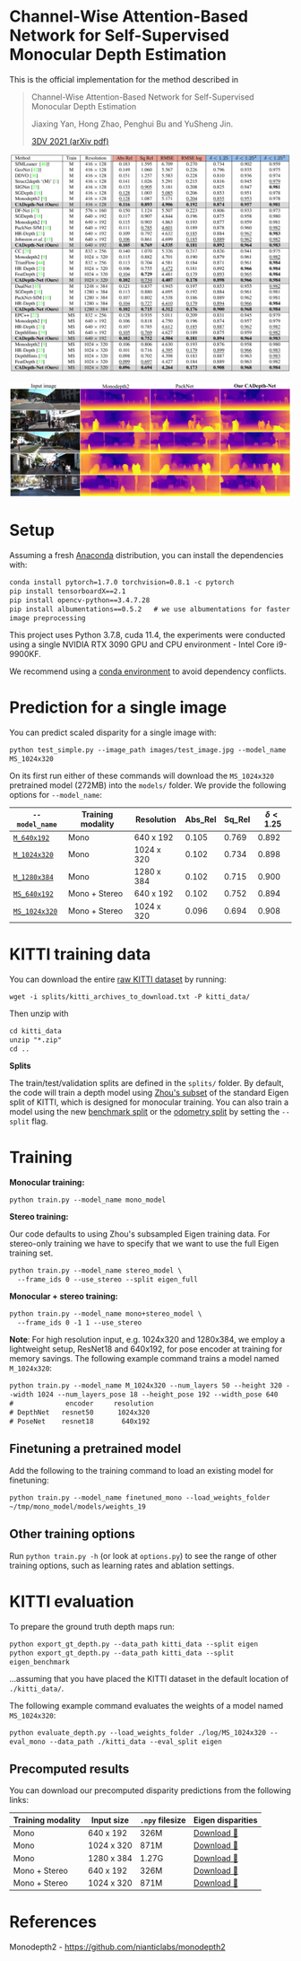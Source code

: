 # Channel-Wise Attention-Based Network for Self-Supervised Monocular Depth Estimation

This is the official implementation for the method described in

> Channel-Wise Attention-Based Network for Self-Supervised Monocular Depth Estimation
>
> Jiaxing Yan, Hong Zhao, Penghui Bu and YuSheng Jin. 
>
> [3DV 2021 (arXiv pdf)](https://arxiv.org/abs/2112.13047)

<img src="./images/Quantitative_result.png" alt="Quantitative_results" style="zoom:50%;" />

![Qualitative_result](./images/Qualitative_result.jpg)

# Setup

Assuming a fresh [Anaconda](https://www.anaconda.com/download/) distribution, you can install the dependencies with:

```shell
conda install pytorch=1.7.0 torchvision=0.8.1 -c pytorch
pip install tensorboardX==2.1
pip install opencv-python==3.4.7.28
pip install albumentations==0.5.2   # we use albumentations for faster image preprocessing
```

This project uses Python 3.7.8, cuda 11.4, the experiments were conducted using a single NVIDIA RTX 3090 GPU and CPU environment - Intel Core i9-9900KF. 

We recommend using a [conda environment](https://conda.io/docs/user-guide/tasks/manage-environments.html) to avoid dependency conflicts.

# Prediction for a single image

You can predict scaled disparity for a single image with:

```shell
python test_simple.py --image_path images/test_image.jpg --model_name MS_1024x320
```

On its first run either of these commands will download the `MS_1024x320` pretrained model (272MB) into the `models/` folder.
We provide the following  options for `--model_name`:

| `--model_name`                                               | Training modality | Resolution | Abs_Rel | Sq_Rel | $\delta<1.25$ |
| ------------------------------------------------------------ | ----------------- | ---------- | ------- | ------ | ------------- |
| [`M_640x192`](https://drive.google.com/file/d/1-Xh_2AUw7fYSJ7Pqq89KdDSZYipv1TJ_/view?usp=sharing) | Mono              | 640 x 192  | 0.105   | 0.769  | 0.892         |
| [`M_1024x320`](https://drive.google.com/file/d/100m6JHvxEcsCmHhZkQw8_wW8KXqiPSfp/view?usp=sharing) | Mono              | 1024 x 320 | 0.102   | 0.734  | 0.898         |
| [`M_1280x384`](https://drive.google.com/file/d/103AxkDKBnwrmizjJma7mUriUrMn94Tyv/view?usp=sharing) | Mono              | 1280 x 384 | 0.102   | 0.715  | 0.900         |
| [`MS_640x192`](https://drive.google.com/file/d/105dwrsDkeZxADsX4KLEv3wrMjzM_I-D_/view?usp=sharing) | Mono + Stereo     | 640 x 192  | 0.102   | 0.752  | 0.894         |
| [`MS_1024x320`](https://drive.google.com/file/d/10ErVRtaQF7x1wlsYqNaqYxZOVhG7-GWM/view?usp=sharing) | Mono + Stereo     | 1024 x 320 | 0.096   | 0.694  | 0.908         |

# KITTI training data

You can download the entire [raw KITTI dataset](http://www.cvlibs.net/datasets/kitti/raw_data.php) by running:

```shell
wget -i splits/kitti_archives_to_download.txt -P kitti_data/
```

Then unzip with

```shell
cd kitti_data
unzip "*.zip"
cd ..
```

**Splits**

The train/test/validation splits are defined in the `splits/` folder.
By default, the code will train a depth model using [Zhou's subset](https://github.com/tinghuiz/SfMLearner) of the standard Eigen split of KITTI, which is designed for monocular training.
You can also train a model using the new [benchmark split](http://www.cvlibs.net/datasets/kitti/eval_depth.php?benchmark=depth_prediction) or the [odometry split](http://www.cvlibs.net/datasets/kitti/eval_odometry.php) by setting the `--split` flag.

# Training

**Monocular training:**

```shell
python train.py --model_name mono_model
```

**Stereo training:**

Our code defaults to using Zhou's subsampled Eigen training data. For stereo-only training we have to specify that we want to use the full Eigen training set.

```shell
python train.py --model_name stereo_model \
  --frame_ids 0 --use_stereo --split eigen_full
```

**Monocular + stereo training:**

```shell
python train.py --model_name mono+stereo_model \
  --frame_ids 0 -1 1 --use_stereo
```

**Note**: For high resolution input, e.g. 1024x320 and 1280x384, we employ a lightweight setup, ResNet18 and 640x192, for pose encoder at training for memory savings. The following example command trains a model named `M_1024x320`:

```shell
python train.py --model_name M_1024x320 --num_layers 50 --height 320 --width 1024 --num_layers_pose 18 --height_pose 192 --width_pose 640
#             encoder     resolution                                     
# DepthNet   resnet50      1024x320
# PoseNet    resnet18       640x192
```

## Finetuning a pretrained model

Add the following to the training command to load an existing model for finetuning:

```shell
python train.py --model_name finetuned_mono --load_weights_folder ~/tmp/mono_model/models/weights_19
```

## Other training options

Run `python train.py -h` (or look at `options.py`) to see the range of other training options, such as learning rates and ablation settings.

# KITTI evaluation

To prepare the ground truth depth maps run:

```shell
python export_gt_depth.py --data_path kitti_data --split eigen
python export_gt_depth.py --data_path kitti_data --split eigen_benchmark
```

...assuming that you have placed the KITTI dataset in the default location of `./kitti_data/`.

The following example command evaluates the weights of a model named `MS_1024x320`:

```shell
python evaluate_depth.py --load_weights_folder ./log/MS_1024x320 --eval_mono --data_path ./kitti_data --eval_split eigen
```

## Precomputed results

You can download our precomputed disparity predictions from the following links:

| Training modality | Input size | `.npy` filesize | Eigen disparities                                            |
| ----------------- | ---------- | --------------- | ------------------------------------------------------------ |
| Mono              | 640 x 192  | 326M            | [Download 🔗](https://drive.google.com/file/d/1-vk6Xl_YLpkJrjVNe6_lK_uFhe5jTE3-/view?usp=sharing) |
| Mono              | 1024 x 320 | 871M            | [Download 🔗](https://drive.google.com/file/d/102Fh2036ZctMnuIBxKwgyl1TQo8W_FSl/view?usp=sharing) |
| Mono              | 1280 x 384 | 1.27G           | [Download 🔗](https://drive.google.com/file/d/103v-8xbLTyTH7GY-cQspSo7U6sWBD7pf/view?usp=sharing) |
| Mono + Stereo     | 640 x 192  | 326M            | [Download 🔗](https://drive.google.com/file/d/106tKVF1fYzfnzgqErl5aUfUSNmjAWTN1/view?usp=sharing) |
| Mono + Stereo     | 1024 x 320 | 871M            | [Download 🔗](https://drive.google.com/file/d/10FuvQl0Rxif1J9upWRLuy3gAmDYy4Uvz/view?usp=sharing) |

# References

Monodepth2 - https://github.com/nianticlabs/monodepth2
